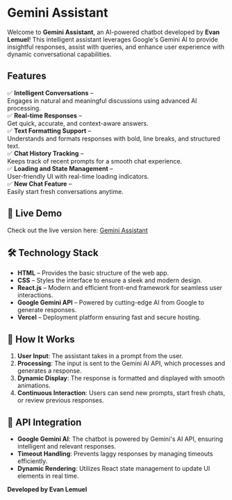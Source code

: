 # Gemini Assistant 

Welcome to **Gemini Assistant**, an AI-powered chatbot developed by **Evan Lemuel**! This intelligent assistant leverages Google's Gemini AI to provide insightful responses, assist with queries, and enhance user experience with dynamic conversational capabilities.

##  Features

✅ **Intelligent Conversations** –  
Engages in natural and meaningful discussions using advanced AI processing.  
✅ **Real-time Responses** –  
Get quick, accurate, and context-aware answers.  
✅ **Text Formatting Support** –  
Understands and formats responses with bold, line breaks, and structured text.  
✅ **Chat History Tracking** –  
Keeps track of recent prompts for a smooth chat experience.  
✅ **Loading and State Management** –  
User-friendly UI with real-time loading indicators.  
✅ **New Chat Feature** –  
Easily start fresh conversations anytime.  

## 🔗 Live Demo
Check out the live version here: [Gemini Assistant](https://gemini-evan-lemuels-projects.vercel.app/)

## 🛠️ Technology Stack
- **HTML** – Provides the basic structure of the web app.
- **CSS** – Styles the interface to ensure a sleek and modern design.
- **React.js** – Modern and efficient front-end framework for seamless user interactions.
- **Google Gemini API** – Powered by cutting-edge AI from Google to generate responses.
- **Vercel** – Deployment platform ensuring fast and secure hosting.

## 🚀 How It Works
1. **User Input**: The assistant takes in a prompt from the user.
2. **Processing**: The input is sent to the Gemini AI API, which processes and generates a response.
3. **Dynamic Display**: The response is formatted and displayed with smooth animations.
4. **Continuous Interaction**: Users can send new prompts, start fresh chats, or review previous responses.

## 🔧 API Integration
- **Google Gemini AI**: The chatbot is powered by Gemini's AI API, ensuring intelligent and relevant responses.
- **Timeout Handling**: Prevents laggy responses by managing timeouts efficiently.
- **Dynamic Rendering**: Utilizes React state management to update UI elements in real time.



**Developed by Evan Lemuel** 

